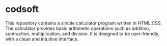 # codsoft
This repository contains a simple calculator program written in HTML,CSS. The calculator provides basic arithmetic operations such as addition, subtraction, multiplication, and division. It is designed to be user-friendly, with a clean and intuitive interface.
